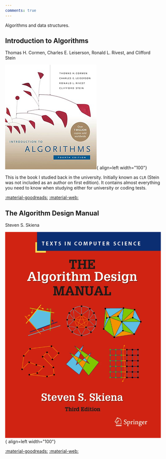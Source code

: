 ```yaml
---
comments: true
---
```


Algorithms and data structures.

## Introduction to Algorithms
Thomas H. Cormen, Charles E. Leiserson, Ronald L. Rivest, and Clifford Stein

![Introduction to Algorithms](img/clrs.jpeg){ align=left width="100"} 

This is the book I studied back in the university. Initially known as `CLR` (Stein was not included as an author on first edition). It contains almost everything you need to know when studying either for university or coding tests.

[:material-goodreads:](https://www.goodreads.com/book/show/23463279-designing-data-intensive-applications)
[:material-web:](https://www.goodreads.com/book/show/108986.Introduction_to_Algorithms/) 


## The Algorithm Design Manual
Steven S. Skiena

![The Algorithm Design Manual](img/algorist.webp){ align=left width="100"} 

[:material-goodreads:](https://www.goodreads.com/book/show/425208.The_Algorithm_Design_Manual)
[:material-web:](https://www.algorist.com/)